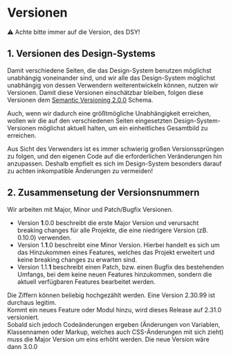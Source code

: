 # Versionen

⚠ Achte bitte immer auf die Version, des DSY!

## 1. Versionen des Design-Systems

Damit verschiedene Seiten, die das Design-System benutzen möglichst unabhängig voneinander sind, und wir alle das Design-System möglichst unabhängig von dessen Verwendern weiterentwickeln können, nutzen wir Versionen. Damit diese Versionen einschätzbar bleiben, folgen diese Versionen dem [Semantic Versioning 2.0.0](https://semver.org/) Schema.

Auch, wenn wir dadurch eine größtmögliche Unabhängigkeit erreichen, wollen wir die auf den verschiedenen Seiten eingesetzten Design-System-Versionen möglichst aktuell halten, um ein einheitliches Gesamtbild zu erreichen.

Aus Sicht des Verwenders ist es immer schwierig großen Versionssprüngen zu folgen, und den eigenen Code auf die erforderlichen Veränderungen hin anzupassen. Deshalb empfielt es sich im Design-System besonders darauf zu achten inkompatible Änderungen zu vermeiden!

## 2. Zusammensetung der Versionsnummern

Wir arbeiten mit Major, Minor und Patch/Bugfix Versionen.

- Version __1__.0.0 beschreibt die erste Major Version und verursacht breaking changes für alle Projekte, die eine niedrigere Version (zB. 0.10.0) verwenden.
- Version 1.__1__.0 beschreibt eine Minor Version. Hierbei handelt es sich um das Hinzukommen eines Features, welches das Projekt erweitert und keine breaking changes zu erwarten sind.
- Version 1.1.__1__ beschreibt einen Patch, bzw. einen Bugfix des bestehenden Umfangs, bei dem keine neuen Features hinzukommen, sondern die aktuell verfügbaren Features bearbeitet werden.

Die Ziffern können beliebig hochgezählt werden. Eine Version 2.30.99 ist durchaus legitim.  
Kommt ein neues Feature oder Modul hinzu, wird dieses Release auf 2.31.0 versioniert.  
Sobald sich jedoch Codeänderungen ergeben (Änderungen von Variablen, Klassennamen oder Markup, welches auch CSS-Änderungen mit sich zieht) muss die Major Version um eins erhöht werden. Die neue Version wäre dann 3.0.0
